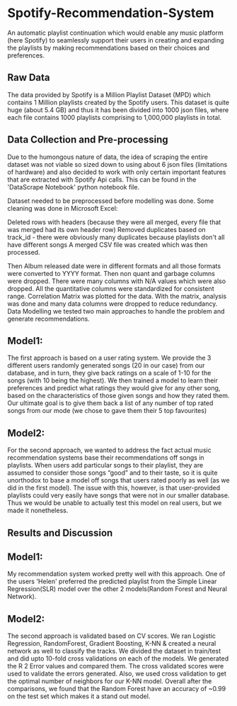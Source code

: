 # Spotify-Recommendation-System
An automatic playlist continuation which would enable any music platform (here Spotify) to seamlessly support their users in creating and expanding the playlists by making recommendations based on their choices and preferences.

## Raw Data

The data provided by Spotify is a Million Playlist Dataset (MPD) which contains 1 Million playlists created by the Spotify users. This dataset is quite huge (about 5.4 GB) and thus it has been divided into 1000 json files, where each file contains 1000 playlists comprising to 1,000,000 playlists in total.

## Data Collection and Pre-processing

Due to the humongous nature of data, the idea of scraping the entire dataset was not viable so sized down to using about 6 json files (limitations of hardware) and also decided to work with only certain important features that are extracted with Spotify Api calls. This can be found in the 'DataScrape Notebook' python notebook file.

Dataset needed to be preprocessed before modelling was done. Some cleaning was done in Microsoft Excel:

Deleted rows with headers (because they were all merged, every file that was merged had its own header row)
Removed duplicates based on track_id - there were obviously many duplicates because playlists don't all have different songs
A merged CSV file was created which was then processed.

Then Album released date were in different formats and all those formats were converted to YYYY format.
Then non quant and garbage columns were dropped. There were many columns with N/A values which were also dropped.
All the quantitative columns were standardized for consistent range.
Correlation Matrix was plotted for the data. With the matrix, analysis was done and many data columns were dropped to reduce redundancy.
Data Modelling
we tested two main approaches to handle the problem and generate recommendations.

## Model1:

The first approach is based on a user rating system. We provide the 3 different users randomly generated songs (20 in our case) from our database, and in turn, they give back ratings on a scale of 1-10 for the songs (with 10 being the highest). We then trained a model to learn their preferences and predict what ratings they would give for any other song, based on the characteristics of those given songs and how they rated them. Our ultimate goal is to give them back a list of any number of top rated songs from our mode (we chose to gave them their 5 top favourites)

## Model2:

For the second approach, we wanted to address the fact actual music recommendation systems base their recommendations off songs in playlists. When users add particular songs to their playlist, they are assumed to consider those songs “good” and to their taste, so it is quite unorthodox to base a model off songs that users rated poorly as well (as we did in the first model). The issue with this, however, is that user-provided playlists could very easily have songs that were not in our smaller database. Thus we would be unable to actually test this model on real users, but we made it nonetheless.

## Results and Discussion

## Model1:

My recommendation system worked pretty well with this approach. One of the users 'Helen' preferred the predicted playlist from the Simple Linear Regression(SLR) model over the other 2 models(Random Forest and Neural Network).

## Model2:

The second approach is validated based on CV scores. We ran Logistic Regression, RandomForest, Gradient Boosting, K-NN & created a neural network as well to classify the tracks. We divided the dataset in train/test and did upto 10-fold cross validations on each of the models. We generated the R 2 Error values and compared them. The cross validated scores were used to validate the errors generated. Also, we used cross validation to get the optimal number of neighbors for our K-NN model. Overall after the comparisons, we found that the Random Forest have an accuracy of ~0.99 on the test set which makes it a stand out model.
